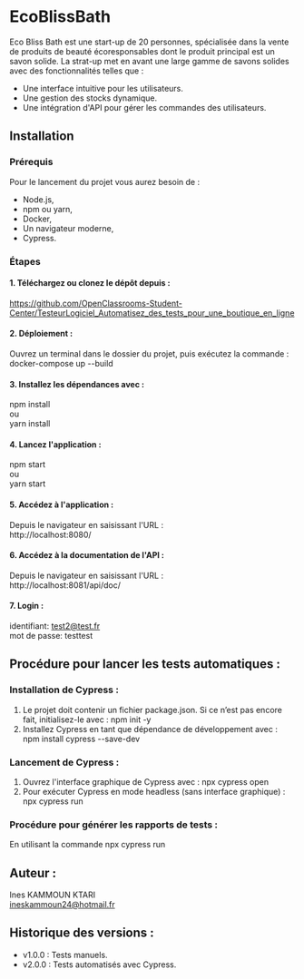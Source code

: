 # EcoBlissBath
Eco Bliss Bath est une start-up de 20 personnes, spécialisée dans la vente de produits de beauté écoresponsables dont le produit principal est un savon solide.
La strat-up met en avant une large gamme de savons solides avec des fonctionnalités telles que :
- Une interface intuitive pour les utilisateurs.
- Une gestion des stocks dynamique.
- Une intégration d'API pour gérer les commandes des utilisateurs.

## Installation
### Prérequis
Pour le lancement du projet vous aurez besoin de :
- Node.js,
- npm ou yarn,
- Docker,
- Un navigateur moderne,
- Cypress.

### Étapes
#### 1. Téléchargez ou clonez le dépôt depuis :
https://github.com/OpenClassrooms-Student-Center/TesteurLogiciel_Automatisez_des_tests_pour_une_boutique_en_ligne

#### 2. Déploiement :
Ouvrez un terminal dans le dossier du projet, puis exécutez la commande :<br>
docker-compose up --build

#### 3. Installez les dépendances avec :
npm install<br>
ou<br>
yarn install

#### 4. Lancez l'application :
npm start<br>
ou<br>
yarn start

#### 5. Accédez à l'application :
Depuis le navigateur en saisissant l'URL :<br>
http://localhost:8080/

#### 6. Accédez à la documentation de l'API :
Depuis le navigateur en saisissant l'URL :<br>
http://localhost:8081/api/doc/

#### 7. Login :
identifiant: test2@test.fr<br>
mot de passe: testtest

## Procédure pour lancer les tests automatiques :
### Installation de Cypress :<br>
1. Le projet doit contenir un fichier package.json. Si ce n’est pas encore fait, initialisez-le avec : npm init -y<br>
2. Installez Cypress en tant que dépendance de développement avec : npm install cypress --save-dev<br>
### Lancement de Cypress :<br>
1. Ouvrez l'interface graphique de Cypress avec : npx cypress open<br>
2. Pour exécuter Cypress en mode headless (sans interface graphique) : npx cypress run<br>
### Procédure pour générer les rapports de tests :
En utilisant la commande npx cypress run<br>

## Auteur :
Ines KAMMOUN KTARI<br>
ineskammoun24@hotmail.fr

## Historique des versions :
- v1.0.0 : Tests manuels.<br>
- v2.0.0 : Tests automatisés avec Cypress.
